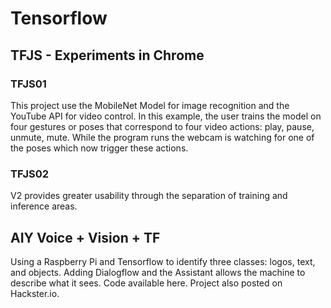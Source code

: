 # Tensorflow 
## TFJS - Experiments in Chrome

### TFJS01
This project use the MobileNet Model for image recognition and the YouTube API for video control. In this example, the user trains the model on four gestures or poses that correspond to four video actions: play, pause, unmute, mute. While the program runs the webcam is watching for one of the poses which now trigger these actions.

### TFJS02
V2 provides greater usability through the separation of training and inference areas. 

## AIY Voice + Vision + TF
Using a Raspberry Pi and Tensorflow to identify three classes: logos, text, and objects. Adding Dialogflow and the Assistant allows the machine to describe what it sees. Code available here. Project also posted on Hackster.io.
